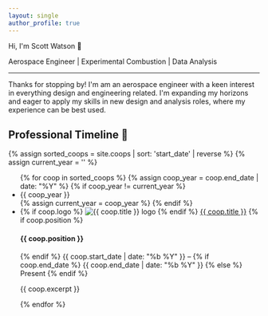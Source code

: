 ```yaml
---
layout: single
author_profile: true
---
```


Hi, I'm Scott Watson 👋

Aerospace Engineer \| Experimental Combustion \| Data Analysis

---

Thanks for stopping by! I'm am an aerospace engineer with a keen interest in everything design and engineering related.
I'm expanding my horizons and eager to apply my skills in new design and analysis roles, where my experience can be best used.

## Professional Timeline 📅

<div class="grid-main">
  <section id="timeline">
    <!-- <div class="timeline-year">
        <span>Present</span>
    </div> -->
    {% assign sorted_coops = site.coops | sort: 'start_date' | reverse %}
    {% assign current_year = '' %}
    <ul class="timeline-list">
      {% for coop in sorted_coops %}
        {% assign coop_year = coop.end_date | date: "%Y" %}
        {% if coop_year != current_year %}
            <li class="timeline-year">
                <span>{{ coop_year }}</span>
            </li>
            {% assign current_year = coop_year %}
        {% endif %}
        <li class="timeline-item {% cycle 'left', 'right' %}" 
            data-type="{{ coop.tags | first }}"
            data-aos="{% cycle 'fade-right', 'fade-left' %}">
          <div class="timeline-dot"></div>
          <div class="timeline-content">
            {% if coop.logo %}
                <img src="{{ coop.logo | relative_url }}" alt="{{ coop.title }} logo" class="timeline-logo">
            {% endif %}
            <a href="{{ coop.url }}">{{ coop.title }}</a>
            {% if coop.position %}
              <h4 class="timeline-position">{{ coop.position }}</h4>
            {% endif %}
            <span class="timeline-date">
              {{ coop.start_date | date: "%b %Y" }}
              –
              {% if coop.end_date %}
                {{ coop.end_date | date: "%b %Y" }}
              {% else %}
                Present
              {% endif %}
            </span>
            <p>{{ coop.excerpt }}</p>
          </div>
        </li>
      {% endfor %}
    </ul>
  </section>
</div>


